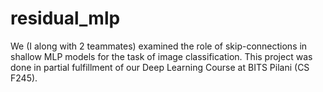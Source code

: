 # residual_mlp

We (I along with 2 teammates) examined the role of skip-connections in shallow MLP models for the task of image classification. This project was done in partial fulfillment of our Deep Learning Course at BITS Pilani (CS F245). 
